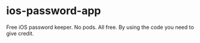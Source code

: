 # ios-password-app
Free iOS password keeper. No pods. All free.
By using the code you need to give credit.
